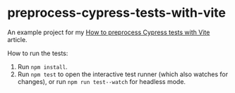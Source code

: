 # preprocess-cypress-tests-with-vite

An example project for my [How to preprocess Cypress tests with Vite](https://adamlynch.com/preprocess-cypress-tests-with-vite) article.

How to run the tests:

1. Run `npm install`.
1. Run `npm test` to open the interactive test runner (which also watches for changes), or run `npm run test--watch` for headless mode.
